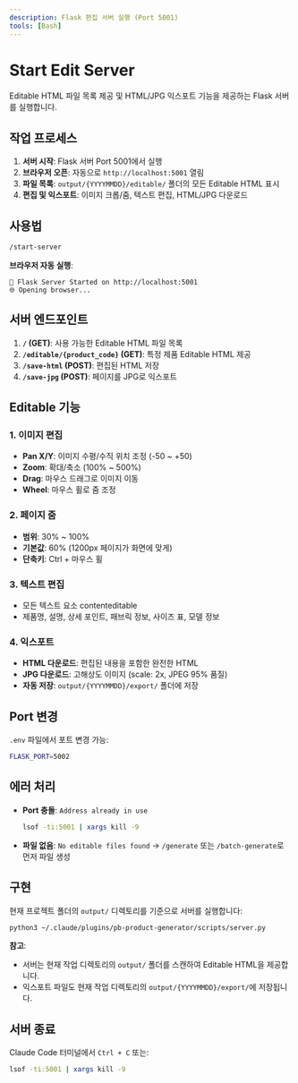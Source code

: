 ```yaml
---
description: Flask 편집 서버 실행 (Port 5001)
tools: [Bash]
---
```


# Start Edit Server

Editable HTML 파일 목록 제공 및 HTML/JPG 익스포트 기능을 제공하는 Flask 서버를 실행합니다.

## 작업 프로세스

1. **서버 시작**: Flask 서버 Port 5001에서 실행
2. **브라우저 오픈**: 자동으로 `http://localhost:5001` 열림
3. **파일 목록**: `output/{YYYYMMDD}/editable/` 폴더의 모든 Editable HTML 표시
4. **편집 및 익스포트**: 이미지 크롭/줌, 텍스트 편집, HTML/JPG 다운로드

## 사용법

```bash
/start-server
```

**브라우저 자동 실행**:
```
🚀 Flask Server Started on http://localhost:5001
🌐 Opening browser...
```

## 서버 엔드포인트

1. **`/` (GET)**: 사용 가능한 Editable HTML 파일 목록
2. **`/editable/{product_code}` (GET)**: 특정 제품 Editable HTML 제공
3. **`/save-html` (POST)**: 편집된 HTML 저장
4. **`/save-jpg` (POST)**: 페이지를 JPG로 익스포트

## Editable 기능

### 1. 이미지 편집
- **Pan X/Y**: 이미지 수평/수직 위치 조정 (-50 ~ +50)
- **Zoom**: 확대/축소 (100% ~ 500%)
- **Drag**: 마우스 드래그로 이미지 이동
- **Wheel**: 마우스 휠로 줌 조정

### 2. 페이지 줌
- **범위**: 30% ~ 100%
- **기본값**: 60% (1200px 페이지가 화면에 맞게)
- **단축키**: Ctrl + 마우스 휠

### 3. 텍스트 편집
- 모든 텍스트 요소 contenteditable
- 제품명, 설명, 상세 포인트, 패브릭 정보, 사이즈 표, 모델 정보

### 4. 익스포트
- **HTML 다운로드**: 편집된 내용을 포함한 완전한 HTML
- **JPG 다운로드**: 고해상도 이미지 (scale: 2x, JPEG 95% 품질)
- **자동 저장**: `output/{YYYYMMDD}/export/` 폴더에 저장

## Port 변경

`.env` 파일에서 포트 변경 가능:
```bash
FLASK_PORT=5002
```

## 에러 처리

- **Port 충돌**: `Address already in use`
  ```bash
  lsof -ti:5001 | xargs kill -9
  ```

- **파일 없음**: `No editable files found`
  → `/generate` 또는 `/batch-generate`로 먼저 파일 생성

## 구현

현재 프로젝트 폴더의 `output/` 디렉토리를 기준으로 서버를 실행합니다:

```bash
python3 ~/.claude/plugins/pb-product-generator/scripts/server.py
```

**참고**:
- 서버는 현재 작업 디렉토리의 `output/` 폴더를 스캔하여 Editable HTML을 제공합니다.
- 익스포트 파일도 현재 작업 디렉토리의 `output/{YYYYMMDD}/export/`에 저장됩니다.

## 서버 종료

Claude Code 터미널에서 `Ctrl + C` 또는:
```bash
lsof -ti:5001 | xargs kill -9
```
